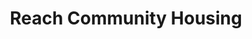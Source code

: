 ---
title: Reach Community Housing
path: "/portfolio/reach-community-housing"
heroimage: ../media/reach-community-housing-portfolio.jpg
websiteurl: https://www.reachcommunityhousing.co.uk
projectDescription: The hub for support and advice to develop new affordable homes, chunking information onto digestible sections. 
---